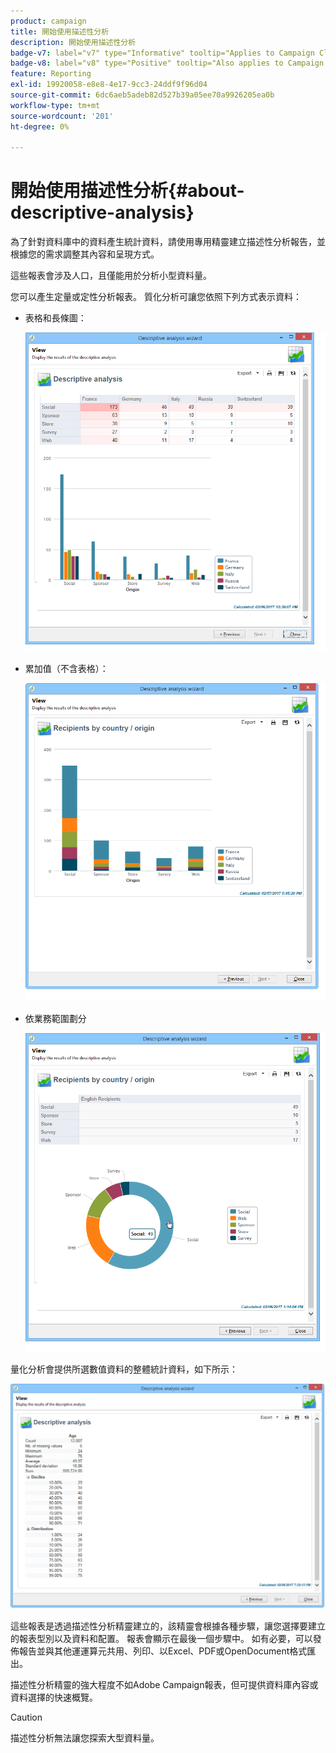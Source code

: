 ```yaml
---
product: campaign
title: 開始使用描述性分析
description: 開始使用描述性分析
badge-v7: label="v7" type="Informative" tooltip="Applies to Campaign Classic v7"
badge-v8: label="v8" type="Positive" tooltip="Also applies to Campaign v8"
feature: Reporting
exl-id: 19920058-e8e8-4e17-9cc3-24ddf9f96d04
source-git-commit: 6dc6aeb5adeb82d527b39a05ee70a9926205ea0b
workflow-type: tm+mt
source-wordcount: '201'
ht-degree: 0%

---
```


# 開始使用描述性分析{#about-descriptive-analysis}



為了針對資料庫中的資料產生統計資料，請使用專用精靈建立描述性分析報告，並根據您的需求調整其內容和呈現方式。

這些報表會涉及人口，且僅能用於分析小型資料量。

您可以產生定量或定性分析報表。 質化分析可讓您依照下列方式表示資料：

* 表格和長條圖：

   ![](assets/reporting_descriptive_sample_1.png)

* 累加值（不含表格）：

   ![](assets/reporting_descriptive_sample_3.png)

* 依業務範圍劃分

   ![](assets/reporting_descriptive_sample_2.png)

量化分析會提供所選數值資料的整體統計資料，如下所示：

![](assets/reporting_descriptive_quantitative_sample.png)

這些報表是透過描述性分析精靈建立的，該精靈會根據各種步驟，讓您選擇要建立的報表型別以及資料和配置。 報表會顯示在最後一個步驟中。 如有必要，可以發佈報告並與其他運運算元共用、列印、以Excel、PDF或OpenDocument格式匯出。

描述性分析精靈的強大程度不如Adobe Campaign報表，但可提供資料庫內容或資料選擇的快速概覽。

>[!CAUTION]
>
>描述性分析無法讓您探索大型資料量。
